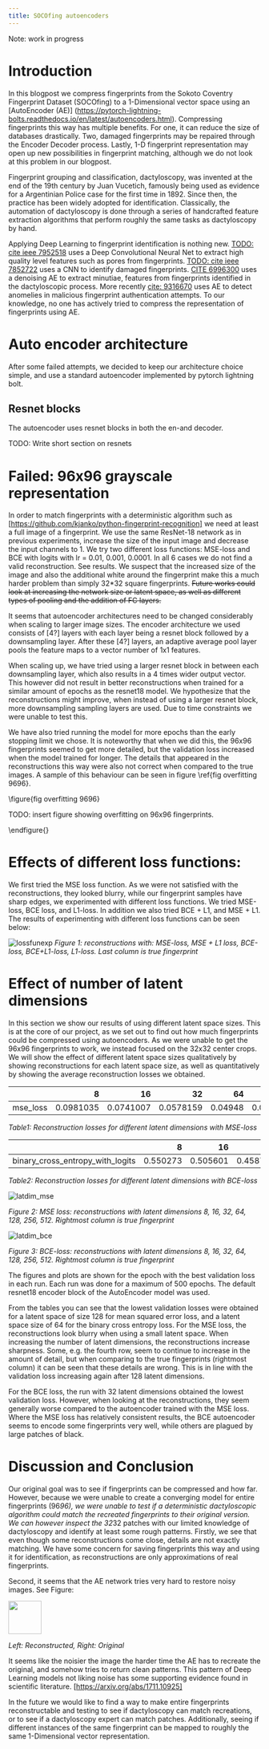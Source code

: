 ```yaml
---
title: SOCOfing autoencoders
---
```


Note: work in progress

# Introduction
In this blogpost we compress fingerprints from the Sokoto Coventry Fingerprint Dataset (SOCOfing) to a 1-Dimensional vector space using an [AutoEncoder (AE)] (https://pytorch-lightning-bolts.readthedocs.io/en/latest/autoencoders.html). Compressing fingerprints this way has multiple benefits. For one, it can reduce the size of databases drastically. Two, damaged fingerprints may be repaired through the Encoder Decoder process. Lastly, 1-D fingerprint representation may open up new possibilities in fingerprint matching, although we do not look at this problem in our blogpost.

Fingerprint grouping and classification, dactyloscopy, was invented at the end of the 19th century by Juan Vucetich, famously being used as evidence for a Argentinian Police case for the first time in 1892. Since then, the practice has been widely adopted for identification. Classically, the automation of dactyloscopy is done through a series of handcrafted feature extraction algorithms that perform roughly the same tasks as dactyloscopy by hand. 

Applying Deep Learning to fingerprint identification is nothing new. [TODO: cite ieee 7952518](https://ieeexplore.ieee.org/stamp/stamp.jsp?arnumber=7952518) uses a Deep Convolutional Neural Net to extract high quality level features such as pores from fingerprints. [TODO: cite ieee 7852722](https://ieeexplore.ieee.org/stamp/stamp.jsp?arnumber=7852722) uses a CNN to identify damaged fingerprints. [CITE 6996300](https://ieeexplore.ieee.org/stamp/stamp.jsp?arnumber=6996300) uses a denoising AE to extract minutiae, features from fingerprints identified in the dactyloscopic process. More recently [cite: 9316670](https://ieeexplore.ieee.org/stamp/stamp.jsp?arnumber=9316670) uses AE to detect anomelies in malicious fingerprint authentication attempts. To our knowledge, no one has actively tried to compress the representation of fingerprints using AE.

# Auto encoder architecture

After some failed attempts, we decided to keep our architecture choice simple, and use a standard autoencoder implemented by pytorch lightning bolt.

## Resnet blocks

The autoencoder uses resnet blocks in both the en-and decoder.

TODO: Write short section on resnets



# Failed: 96x96 grayscale representation

In order to match fingerprints with a deterministic algorithm such as [https://github.com/kjanko/python-fingerprint-recognition] we need at least a full image of a fingerprint. We use the same ResNet-18 network as in previous experiments, increase the size of the input image and decrease the input channels to 1. We try two different loss functions: MSE-loss and BCE with logits with lr = 0.01, 0.001, 0.0001. In all 6 cases we do not find a valid reconstruction. See results. We suspect that the increased size of the image and also the additional white around the fingerprint make this a much harder problem than simply 32*32 square fingerprints. ~~Future works could look at increasing the network size or latent space, as well as different types of pooling and the addition of FC layers.~~

It seems that autoencoder architectures need to be changed considerably when scaling to larger image sizes. The encoder architecture we used consists of [4?] layers with each layer being a resnet block followed by a downsampling layer. After these [4?] layers, an adaptive average pool layer pools the feature maps to a vector number of 1x1 features.

When scaling up, we have tried using a larger resnet block in between each downsampling layer, which also results in a 4 times wider output vector. This however did not result in better reconstructions when trained for a similar amount of epochs as the resnet18 model. We hypothesize that the reconstructions might improve, when instead of using a larger resnet block, more downsampling sampling layers are used. Due to time constraints we were unable to test this.

We have also tried running the model for more epochs than the early stopping limit we chose. It is noteworthy that when we did this, the 96x96 fingerprints seemed to get more detailed, but the validation loss increased when the model trained for longer. The details that appeared in the reconstructions this way were also not correct when compared to the true images. A sample of this behaviour can be seen in figure \ref{fig overfitting 9696}.

\figure{fig overfitting 9696}

TODO: insert figure showing overfitting on 96x96 fingerprints.

\endfigure{}

# Effects of different loss functions:

We first tried the MSE loss function. As we were not satisfied with the reconstructions, they looked blurry, while our fingerprint samples have sharp edges, we experimented with different loss functions. We tried MSE-loss, BCE loss, and L1-loss. In addition we also tried BCE + L1, and MSE + L1. The results of experimenting with different loss functions can be seen below:

![lossfunexp](https://user-images.githubusercontent.com/7264894/122392796-7f126500-cf74-11eb-86e7-e08634f8d1c1.png)
*Figure 1: reconstructions with: MSE-loss, MSE + L1 loss, BCE-loss, BCE+L1-loss, L1-loss. Last column is true fingerprint*

# Effect of number of latent dimensions

In this section we show our results of using different latent space sizes. This is at the core of our project, as we set out to find out how much fingerprints could be compressed using autoencoders. As we were unable to get the 96x96 fingerprints to work, we instead focused on the 32x32 center crops. We will show the effect of different latent space sizes qualitatively by showing reconstructions for each latent space size, as well as quantitatively by showing the average reconstruction losses we obtained.

|          |         8 |        16 |        32 |      64 |       128 |       256 |       512 |
|:---------|----------:|----------:|----------:|--------:|----------:|----------:|----------:|
| mse_loss | 0.0981035 | 0.0741007 | 0.0578159 | 0.04948 | 0.0467336 | 0.0484134 | 0.0503231 |

*Table1: Reconstruction losses for different latent dimensions with MSE-loss*

|          |         8 |        16 |        32 |      64 |       128 |       256 |       512 |
|:---------------------------------|---------:|---------:|---------:|---------:|---------:|---------:|---------:|
| binary_cross_entropy_with_logits | 0.550273 | 0.505601 | 0.458729 | 0.469356 | 0.477316 | 0.470364 | 0.469483 |

*Table2: Reconstruction losses for different latent dimensions with BCE-loss*

![latdim_mse](https://user-images.githubusercontent.com/7264894/122271731-082b8c80-cee0-11eb-9790-6e891192c3a6.png "latent dim: mse loss")

*Figure 2: MSE loss: reconstructions with latent dimensions 8, 16, 32, 64, 128, 256, 512. Rightmost column is true fingerprint*

![latdim_bce](https://user-images.githubusercontent.com/7264894/122271812-209ba700-cee0-11eb-9c60-e7a892c70e87.png)

*Figure 3: BCE-loss: reconstructions with latent dimensions 8, 16, 32, 64, 128, 256, 512. Rightmost column is true fingerprint*

The figures and plots are shown for the epoch with the best validation loss in each run. Each run was done for a maximum of 500 epochs. The default resnet18 encoder block of the AutoEncoder model was used.

From the tables you can see that the lowest validation losses were obtained for a latent space of size 128 for mean squared error loss, and a latent space size of 64 for the binary cross entropy loss. For the MSE loss, the reconstructions look blurry when using a small latent space. When increasing the number of latent dimensions, the reconstructions increase sharpness. Some, e.g. the fourth row, seem to continue to increase in the amount of detail, but when comparing to the true fingerprints (rightmost column) it can be seen that these details are wrong. This is in line with the validation loss increasing again after 128 latent dimensions.

For the BCE loss, the run with 32 latent dimensions obtained the lowest validation loss. However, when looking at the reconstructions, they seem generally worse compared to the autoencoder trained with the MSE loss. Where the MSE loss has relatively consistent results, the BCE autoencoder seems to encode some fingerprints very well, while others are plagued by large patches of black.

# Discussion and Conclusion

Our original goal was to see if fingerprints can be compressed and how far. However, because we were unable to create a converging model for entire fingerprints (96*96), we were unable to test if a deterministic dactyloscopic algorithm could match the recreated fingerprints to their original version. We can however inspect the 32*32 patches with our limited knowledge of dactyloscopy and identify at least some rough patterns. Firstly, we see that even though some reconstructions come close, details are not exactly matching. We have some concern for saving fingerprints this way and using it for identification, as reconstructions are only approximations of real fingerprints. 

Second, it seems that the AE network tries very hard to restore noisy images. See Figure:

<img width="66" src="https://user-images.githubusercontent.com/7264894/122272345-bc2d1780-cee0-11eb-8724-c4eec1a02200.png">

*Left: Reconstructed, Right: Original*

It seems like the noisier the image the harder time the AE has to recreate the original, and somehow tries to return clean patterns. This pattern of Deep Learning models not liking noise has some supporting evidence found in scientific literature. [https://arxiv.org/abs/1711.10925]

In the future we would like to find a way to make entire fingerprints reconstructable and testing to see if dactyloscopy can match recreations, or to see if a dactyloscopy expert can match patches. Additionally, seeing if different instances of the same fingerprint can be mapped to roughly the same 1-Dimensional vector representation.
